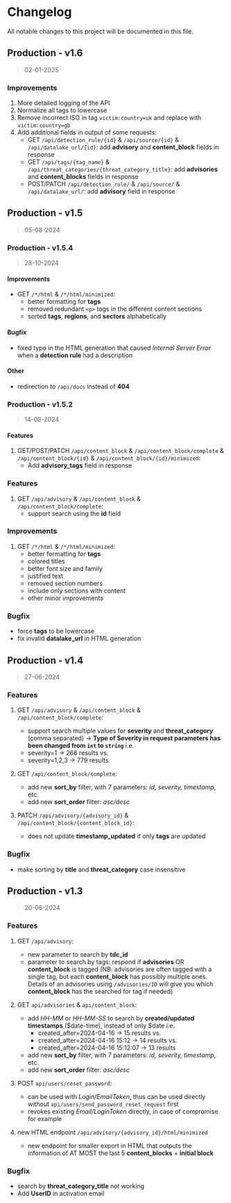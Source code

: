 # Changelog

All notable changes to this project will be documented in this file.

## Production - v1.6
> 02-01-2025

### Improvements

1. More detailed logging of the API
2. Normalize all tags to lowercase
3. Remove incorrect ISO in tag `victim:country=uk` and replace with `victim:country=gb`
4. Add additional fields in output of some requests:
    - GET `/api/detection_rule/{id}` & `/api/source/{id}` & `/api/datalake_url/{id}`: add **advisory** and **content_block** fields in response
    -  GET `/api/tags/{tag_name}` & `/api/threat_categories/{threat_category_title}`: add **advisories** and **content_blocks** fields in response
    - POST/PATCH `/api/detection_rule/` & `/api/source/` & `/api/datalake_url/`: add **advisory** field in response

## Production - v1.5
> 05-08-2024

### Production - v1.5.4
> 28-10-2024

#### Improvements

- GET `/*/html` & `/*/html/minimized`: 
    - better formatting for **tags** 
    - removed redundant `<p>` tags in the different content sections
    - sorted **tags**, **regions**, and **sectors** alphabetically

#### Bugfix

- fixed typo in the HTML generation that caused *Internal Server Error* when a **detection rule** had a description

#### Other

- redirection to `/api/docs` instead of **404**

### Production - v1.5.2
> 14-08-2024

#### Features

1. GET/POST/PATCH `/api/content_block` & `/api/content_block/complete` & `/api/content_block/{id}` & `/api/content_block/{id}/minimized`:
    - Add **advisory_tags** field in response 

### Features

1. GET `/api/advisory` & `/api/content_block` & `/api/content_block/complete`:
    - support search using the **id** field 

### Improvements

1. GET `/*/html` & `/*/html/minimized`:
    - better formatting for **tags**
    - colored titles
    - better font size and family
    - justified text
    - removed section numbers
    - include only sections with content
    - other minor improvements

### Bugfix

- force **tags** to be lowercase
- fix invalid **datalake_url** in HTML generation


## Production - v1.4
> 27-06-2024

### Features

1. GET `/api/advisory` & `/api/content_block` & `/api/content_block/complete`:
    - support search multiple values for **severity** and **threat_category** (comma separated) -> **Type of Severity in request parameters has been changed from `int` to `string`**
    i.e.
    - severity=1 -> 266 results
    vs.
    - severity=1,2,3 -> 779 results

2. GET `/api/content_block/complete`:
    - add new **sort_by** filter, with 7 parameters: *id, severity, timestamp*, etc.
    - add new **sort_order** filter: *asc/desc*

3. PATCH `/api/advisory/{advisory_id}` & `/api/content_block/{content_block_id}`:
    - does not update **timestamp_updated** if only **tags** are updated

### Bugfix
- make sorting by **title** and **threat_category** case insensitive


## Production - v1.3
> 20-06-2024
    
### Features

1. GET `/api/advisory`:
    - new parameter to search by **tdc_id** 
    - parameter to search by tags: respond if **advisories** OR **content_block** is tagged (NB: advisories are often tagged with a single tag, but each **content_block** has possibly multiple ones. Details of an advisories using `/advisories/ID` will give you which **content_block** has the searched for tag if needed)

2. GET `api/advisories` & `api/content_block`:
    - add *HH-MM* or *HH-MM-SS* to search by **created/updated timestamps** ($date-time), instead of only $date
        i.e.
        - created_after=2024-04-16 -> 15 results
        vs. 
        - created_after=2024-04-16 15:12 -> 14 results
        vs. 
        - created_after=2024-04-16 15:12:07 -> 13 results
    - add new **sort_by** filter, with 7 parameters: *id, severity, timestamp*, etc.
    - add new **sort_order** filter: *asc/desc*

3. POST `api/users/reset_password`:
    - can be used with *Login/EmailToken*, thus can be used directly without `api/users/send_password_reset_request` first
    - revokes existing *Email/LoginToken* directly, in case of compromise for example

4. new HTML endpoint `/api/advisory/{​​​​​​​advisory_id}​​​​​​​/html/minimized`
    - new endpoint for smaller export in HTML that outputs the information of AT MOST the last 5 **content_blocks** + **initial block**


### Bugfix

- search by **threat_category_title** not working
- Add **UserID** in activation email